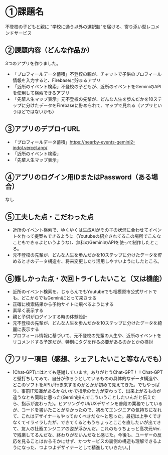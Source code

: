 # ①課題名
不登校の子どもと親に “学校に通う以外の選択肢”を届ける、寄り添い型レコメンドサービス

## ②課題内容（どんな作品か）
3つのアプリを作りました。
- 「プロフィールデータ蓄積」不登校の親が、チャットで子供のプロフィール情報を入力すると、Firebaseに貯まるアプリ
- 「近所のイベント検索」不登校の子どもが、近所のイベントをGeminiのAPIを使用して検索できるアプリ
- 「先輩人生マップ表示」元不登校の先輩が、どんな人生を歩んだかを10ステップに分けたデータをFirebaseに貯められて、マップで見れる（アプリというほどではないかも）

## ③アプリのデプロイURL
- 「プロフィールデータ蓄積」https://nearby-events-gemini2-indol.vercel.app/
- 「近所のイベント検索」
- 「先輩人生マップ表示」
 
## ④アプリのログイン用IDまたはPassword（ある場合）
なし

## ⑤工夫した点・こだわった点
- 近所のイベント検索で、ゆくゆくは生成AIがその子の状況に合わせてイベントを作って提案もできるように（Youtubeの紹介されてるこの場所でこんなこともできるよというような）、無料のGeminiのAPIを使って制作したところ。
- 元不登校の先輩が、どんな人生を歩んだかを10ステップに分けたデータを貯めるときのデータ構造を、将来変更したり活用しやすいようにしたところ。

## ⑥難しかった点・次回トライしたいこと（又は機能）
- 近所のイベント検索を、じゃらんでもYoutubeでも相模原市公式サイトでも、どこからでもGeminiにとって来させる
- 正確に検索結果から予約サイトに飛べるようにする
- 素早く表示する
- 親と子供がログインする時の体験設計
- 元不登校の先輩が、どんな人生を歩んだかを10ステップに分けたデータを綺麗に表示する
- プロフィール情報に基づいて、元不登校の先輩の人生や、近所のイベントをリコメンドする予定だが、特別にタグを作る必要があるのかとかの検討

## ⑦フリー項目（感想、シェアしたいこと等なんでも）
- [Chat-GPTにはとても感謝しています。ありがとうChat-GPT！！Chat-GPTと壁打ちしてみて、自分が作ろうとしているものの具体的なデータ構造や、どこのソフトをAPIが行き来するのかとかが初めて見えてきた。でもやっぱり、事前IT知識があるかないかで指示の仕方が変わって、出来上がるものが違うなとも同時に思った(Gemini挟んでこういうことしたいんだと伝えたら、指示が変わった)。ヒアリングやUI/UXデザインを普段の業務でしているが、コードを書いたことがなかったので、初めてエンジニアの気持ちになれて、これはデザイナーもやっておくべきだな〜と思った。最初は上手くできなくてイライラしたが、できてくるともうちょっとここを直したいが出てきて、友人の社畜エンジニアの姿が浮かんだ。これのもうちょっと高次元Ver.で残業してるんだな、終わりがないんだなと感じた。今後も、ユーザーの反応を見ることはおろそかにせず、かつサービスの裏側の構造も理解できるようになった、つよつよデザイナーとして精進していきたい。]

